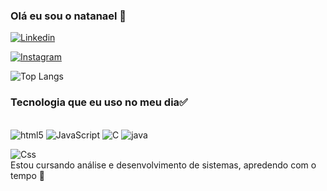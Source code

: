 

### Olá eu sou o natanael 👋



[![Linkedin](https://img.shields.io/badge/LinkedIn-0077B5?style=for-the-badge&logo=linkedin&logoColor=white)](https://www.linkedin.com/in/natanael-sim%C3%A3o-5407a9236/)


[![Instagram](https://img.shields.io/badge/Instagram-E4405F?style=for-the-badge&logo=instagram&logoColor=white)](https://www.instagram.com/natan_andrade05/?next=%2F)

![Top Langs](https://github-readme-stats.vercel.app/api/top-langs/?username=natanzzz&hide_progress=true)

### Tecnologia que eu uso no meu dia✅
<div style = "display: inline_block"><br/>
<img alt="html5" src= "https://img.shields.io/badge/HTML5-E34F26?style=for-the-badge&logo=html5&logoColor=white"/>
<img alt="JavaScript" src= "https://img.shields.io/badge/JavaScript-F7DF1E?style=for-the-badge&logo=javascript&logoColor=black"/>
<img alt="C" src= "https://img.shields.io/badge/C-00599C?style=for-the-badge&logo=c&logoColor=white"/>
<img alt="java" src= "https://img.shields.io/badge/Java-ED8B00?style=for-the-badge&logo=openjdk&logoColor=white"/>

<img alt="Css" src= "https://img.shields.io/badge/CSS3-1572B6?style=for-the-badge&logo=css3&logoColor=white"/><br/>
 Estou cursando análise e desenvolvimento de sistemas, apredendo com o tempo 📝


</div>
